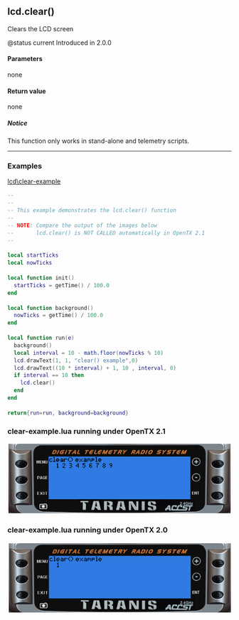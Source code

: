 <!-- This file was generated by the script. Do not edit it, any changes will be lost! -->

## lcd.clear()



Clears the LCD screen 

@status current Introduced in 2.0.0


#### Parameters

none

#### Return value

none

##### Notice
This function only works in stand-alone and telemetry scripts.




---

### Examples

<a class="dlbtn" href="https://raw.githubusercontent.com/opentx/lua-reference-guide/master/lcd\clear-example.lua">lcd\clear-example</a>

```lua
--
--
-- This example demonstrates the lcd.clear() function
--
-- NOTE: Compare the output of the images below
--       lcd.clear() is NOT CALLED automatically in OpenTX 2.1
--

local startTicks
local nowTicks

local function init()
  startTicks = getTime() / 100.0
end

local function background()
  nowTicks = getTime() / 100.0
end

local function run(e)
  background()
  local interval = 10 - math.floor(nowTicks % 10)
  lcd.drawText(1, 1, "clear() example",0)
  lcd.drawText((10 * interval) + 1, 10 , interval, 0)
  if interval == 10 then
    lcd.clear()
  end
end

return{run=run, background=background}
```

### clear-example.lua running under OpenTX 2.1


![](clear-example1.png)

### clear-example.lua running under OpenTX 2.0


![](clear-example2.png)

